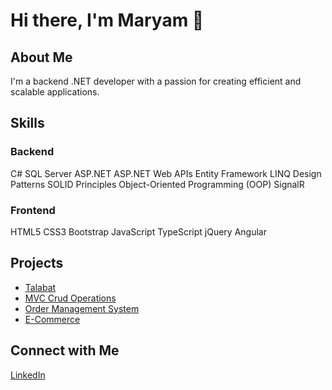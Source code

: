 # Hi there, I'm Maryam 👋

## About Me
I'm a backend .NET developer with a passion for creating efficient and scalable applications.

## Skills
### Backend
C#
SQL Server
ASP.NET
ASP.NET Web APIs
Entity Framework
LINQ
Design Patterns
SOLID Principles
Object-Oriented Programming (OOP)
SignalR
### Frontend
HTML5
CSS3
Bootstrap
JavaScript
TypeScript
jQuery
Angular

## Projects
- [Talabat](https://github.com/maryam332003/TalabatApi)
- [MVC Crud Operations](https://github.com/maryam332003/MVCProjCrudOperations-Auth)
- [Order Management System](https://github.com/maryam332003/OrderManagementSystem)
- [E-Commerce](https://github.com/maryam332003/E-CommerceAngularProj)

## Connect with Me
[LinkedIn](www.linkedin.com/in/maryamgamal33)
